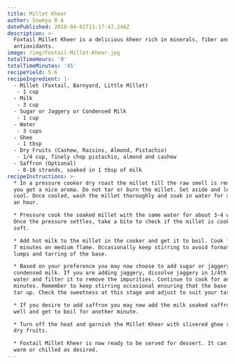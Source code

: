 ```yaml
---
title: Millet Kheer
author: Sowmya B A
datePublished: 2018-04-01T13:17:47.246Z
description: >-
  Foxtail Millet Kheer is a delicious kheer rich in minerals, fiber and
  antioxidants.
image: /img/Foxtail-Millet-Kheer.jpg
totalTimeHours: '0'
totalTimeMinutes: '45'
recipeYield: 5-6
recipeIngredient: |-
  - Millet (Foxtail, Barnyard, Little Millet)
   - 1 cup
  - Milk
   - 3 cup
  - Sugar or Jaggery or Condensed Milk
   - 1 cup
  - Water
   - 3 cups
  - Ghee
   - 1 tbsp
  - Dry Fruits (Cashew, Raisins, Almond, Pistachio) 
   - 1/4 cup, finely chop pistachio, almond and cashew
  - Saffron (Optional)
   - 8-10 strands, soaked in 1 tbsp of milk
recipeInstructions: >-
  * In a pressure cooker dry roast the millet till the raw smell is removed and
  you get a nice aroma. Do not tar or burn the millet. Set aside and let it
  cool. Once cooled, wash the millet thoroughly and soak in water for about half
  an hour.

  * Pressure cook the soaked millet with the same water for about 3-4 whistles.
  Once the pressure settles, take a bite to check if the millet is cooked to
  soft.

  * Add hot milk to the millet in the cooker and get it to boil. Cook for about
  7 minutes on medium flame. Occasionally keep stirring to avoid formation of
  lumps and tarring of the base.

  * Based on your preference you may now choose to add sugar or jaggery or
  condensed milk. If you are adding jaggery, dissolve jaggery in 1/4th cup of
  water and filter it to remove the impurities. Continue to cook for another 7
  minutes. Remember to keep stirring occasional ensuring that the base does not
  tar up. Check the sweetness at this stage and adjust to suit your tastebuds.

  * If you desire to add saffron you may now add the milk soaked saffron. Mix
  well and get to boil for another minute.

  * Turn off the heat and garnish the Millet Kheer with slivered ghee roasted
  dry fruits.

  * Foxtail Millet Kheer is now ready to be served for dessert. It can be served
  warm or chilled as desired.
---
```






